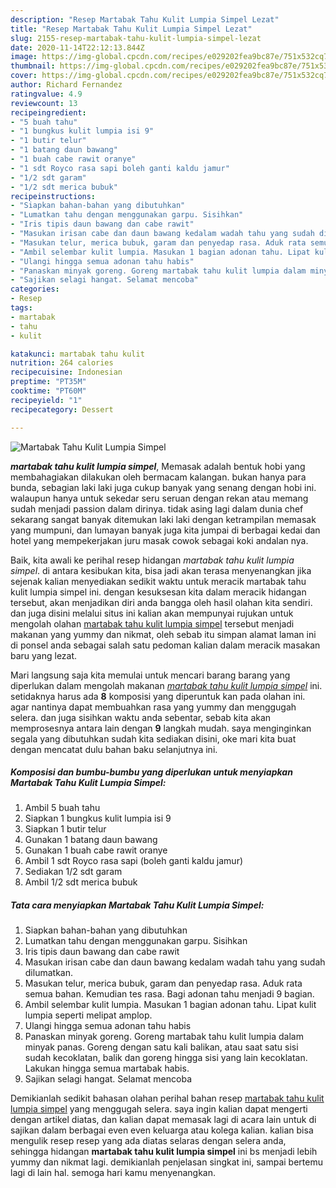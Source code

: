 ```yaml
---
description: "Resep Martabak Tahu Kulit Lumpia Simpel Lezat"
title: "Resep Martabak Tahu Kulit Lumpia Simpel Lezat"
slug: 2155-resep-martabak-tahu-kulit-lumpia-simpel-lezat
date: 2020-11-14T22:12:13.844Z
image: https://img-global.cpcdn.com/recipes/e029202fea9bc87e/751x532cq70/martabak-tahu-kulit-lumpia-simpel-foto-resep-utama.jpg
thumbnail: https://img-global.cpcdn.com/recipes/e029202fea9bc87e/751x532cq70/martabak-tahu-kulit-lumpia-simpel-foto-resep-utama.jpg
cover: https://img-global.cpcdn.com/recipes/e029202fea9bc87e/751x532cq70/martabak-tahu-kulit-lumpia-simpel-foto-resep-utama.jpg
author: Richard Fernandez
ratingvalue: 4.9
reviewcount: 13
recipeingredient:
- "5 buah tahu"
- "1 bungkus kulit lumpia isi 9"
- "1 butir telur"
- "1 batang daun bawang"
- "1 buah cabe rawit oranye"
- "1 sdt Royco rasa sapi boleh ganti kaldu jamur"
- "1/2 sdt garam"
- "1/2 sdt merica bubuk"
recipeinstructions:
- "Siapkan bahan-bahan yang dibutuhkan"
- "Lumatkan tahu dengan menggunakan garpu. Sisihkan"
- "Iris tipis daun bawang dan cabe rawit"
- "Masukan irisan cabe dan daun bawang kedalam wadah tahu yang sudah dilumatkan."
- "Masukan telur, merica bubuk, garam dan penyedap rasa. Aduk rata semua bahan. Kemudian tes rasa. Bagi adonan tahu menjadi 9 bagian."
- "Ambil selembar kulit lumpia. Masukan 1 bagian adonan tahu. Lipat kulit lumpia seperti melipat amplop."
- "Ulangi hingga semua adonan tahu habis"
- "Panaskan minyak goreng. Goreng martabak tahu kulit lumpia dalam minyak panas. Goreng dengan satu kali balikan, atau saat satu sisi sudah kecoklatan, balik dan goreng hingga sisi yang lain kecoklatan. Lakukan hingga semua martabak habis."
- "Sajikan selagi hangat. Selamat mencoba"
categories:
- Resep
tags:
- martabak
- tahu
- kulit

katakunci: martabak tahu kulit 
nutrition: 264 calories
recipecuisine: Indonesian
preptime: "PT35M"
cooktime: "PT60M"
recipeyield: "1"
recipecategory: Dessert

---
```



![Martabak Tahu Kulit Lumpia Simpel](https://img-global.cpcdn.com/recipes/e029202fea9bc87e/751x532cq70/martabak-tahu-kulit-lumpia-simpel-foto-resep-utama.jpg)

<b><i>martabak tahu kulit lumpia simpel</i></b>, Memasak adalah bentuk hobi yang membahagiakan dilakukan oleh bermacam kalangan. bukan hanya para bunda, sebagian laki laki juga cukup banyak yang senang dengan hobi ini. walaupun hanya untuk sekedar seru seruan dengan rekan atau memang sudah menjadi passion dalam dirinya. tidak asing lagi dalam dunia chef sekarang sangat banyak ditemukan laki laki dengan ketrampilan memasak yang mumpuni, dan lumayan banyak juga kita jumpai di berbagai kedai dan hotel yang mempekerjakan juru masak cowok sebagai koki andalan nya.

Baik, kita awali ke perihal resep hidangan <i>martabak tahu kulit lumpia simpel</i>. di antara kesibukan kita, bisa jadi akan terasa menyenangkan jika sejenak kalian menyediakan sedikit waktu untuk meracik martabak tahu kulit lumpia simpel ini. dengan kesuksesan kita dalam meracik hidangan tersebut, akan menjadikan diri anda bangga oleh hasil olahan kita sendiri. dan juga disini melalui situs ini kalian akan mempunyai rujukan untuk mengolah olahan <u>martabak tahu kulit lumpia simpel</u> tersebut menjadi makanan yang yummy dan nikmat, oleh sebab itu simpan alamat laman ini di ponsel anda sebagai salah satu pedoman kalian dalam meracik masakan baru yang lezat.




Mari langsung saja kita memulai untuk mencari barang barang yang diperlukan dalam mengolah makanan <u><i>martabak tahu kulit lumpia simpel</i></u> ini. setidaknya harus ada <b>8</b> komposisi yang diperuntuk kan pada olahan ini. agar nantinya dapat membuahkan rasa yang yummy dan menggugah selera. dan juga sisihkan waktu anda sebentar, sebab kita akan memprosesnya antara lain dengan <b>9</b> langkah mudah. saya menginginkan segala yang dibutuhkan sudah kita sediakan disini, oke mari kita buat dengan mencatat dulu bahan baku selanjutnya ini.

<!--inarticleads1-->

##### Komposisi dan bumbu-bumbu yang diperlukan untuk menyiapkan Martabak Tahu Kulit Lumpia Simpel:

1. Ambil 5 buah tahu
1. Siapkan 1 bungkus kulit lumpia isi 9
1. Siapkan 1 butir telur
1. Gunakan 1 batang daun bawang
1. Gunakan 1 buah cabe rawit oranye
1. Ambil 1 sdt Royco rasa sapi (boleh ganti kaldu jamur)
1. Sediakan 1/2 sdt garam
1. Ambil 1/2 sdt merica bubuk




<!--inarticleads2-->

##### Tata cara menyiapkan Martabak Tahu Kulit Lumpia Simpel:

1. Siapkan bahan-bahan yang dibutuhkan
1. Lumatkan tahu dengan menggunakan garpu. Sisihkan
1. Iris tipis daun bawang dan cabe rawit
1. Masukan irisan cabe dan daun bawang kedalam wadah tahu yang sudah dilumatkan.
1. Masukan telur, merica bubuk, garam dan penyedap rasa. Aduk rata semua bahan. Kemudian tes rasa. Bagi adonan tahu menjadi 9 bagian.
1. Ambil selembar kulit lumpia. Masukan 1 bagian adonan tahu. Lipat kulit lumpia seperti melipat amplop.
1. Ulangi hingga semua adonan tahu habis
1. Panaskan minyak goreng. Goreng martabak tahu kulit lumpia dalam minyak panas. Goreng dengan satu kali balikan, atau saat satu sisi sudah kecoklatan, balik dan goreng hingga sisi yang lain kecoklatan. Lakukan hingga semua martabak habis.
1. Sajikan selagi hangat. Selamat mencoba




Demikianlah sedikit bahasan olahan perihal bahan resep <u>martabak tahu kulit lumpia simpel</u> yang menggugah selera. saya ingin kalian dapat mengerti dengan artikel diatas, dan kalian dapat memasak lagi di acara lain untuk di sajikan dalam berbagai even even keluarga atau kolega kalian. kalian bisa mengulik resep resep yang ada diatas selaras dengan selera anda, sehingga hidangan <b>martabak tahu kulit lumpia simpel</b> ini bs menjadi lebih yummy dan nikmat lagi. demikianlah penjelasan singkat ini, sampai bertemu lagi di lain hal. semoga hari kamu menyenangkan.
